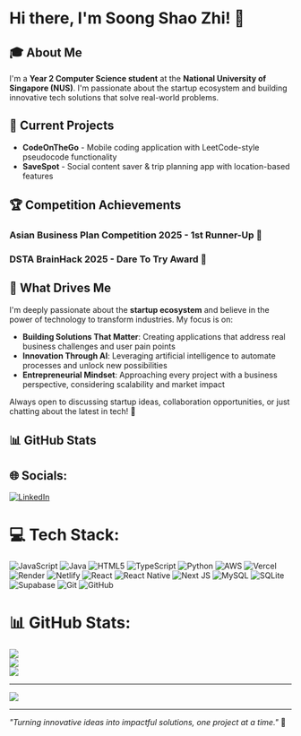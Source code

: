 # Hi there, I'm Soong Shao Zhi! 👋

## 🎓 About Me

I'm a **Year 2 Computer Science student** at the **National University of Singapore (NUS)**. I'm passionate about the startup ecosystem and building innovative tech solutions that solve real-world problems.

## 🚀 Current Projects

- **CodeOnTheGo** - Mobile coding application with LeetCode-style pseudocode functionality
- **SaveSpot** - Social content saver & trip planning app with location-based features

## 🏆 Competition Achievements

### Asian Business Plan Competition 2025 - 1st Runner-Up 🥈

### DSTA BrainHack 2025 - Dare To Try Award 🏅


## 🌟 What Drives Me

I'm deeply passionate about the **startup ecosystem** and believe in the power of technology to transform industries. My focus is on:

- **Building Solutions That Matter**: Creating applications that address real business challenges and user pain points
- **Innovation Through AI**: Leveraging artificial intelligence to automate processes and unlock new possibilities
- **Entrepreneurial Mindset**: Approaching every project with a business perspective, considering scalability and market impact

Always open to discussing startup ideas, collaboration opportunities, or just chatting about the latest in tech! 🚀

## 📊 GitHub Stats


## 🌐 Socials:
[![LinkedIn](https://img.shields.io/badge/LinkedIn-%230077B5.svg?logo=linkedin&logoColor=white)](https://linkedin.com/in/https://www.linkedin.com/in/soongshaozhi/) 

# 💻 Tech Stack:
![JavaScript](https://img.shields.io/badge/javascript-%23323330.svg?style=for-the-badge&logo=javascript&logoColor=%23F7DF1E) ![Java](https://img.shields.io/badge/java-%23ED8B00.svg?style=for-the-badge&logo=openjdk&logoColor=white) ![HTML5](https://img.shields.io/badge/html5-%23E34F26.svg?style=for-the-badge&logo=html5&logoColor=white) ![TypeScript](https://img.shields.io/badge/typescript-%23007ACC.svg?style=for-the-badge&logo=typescript&logoColor=white) ![Python](https://img.shields.io/badge/python-3670A0?style=for-the-badge&logo=python&logoColor=ffdd54) ![AWS](https://img.shields.io/badge/AWS-%23FF9900.svg?style=for-the-badge&logo=amazon-aws&logoColor=white) ![Vercel](https://img.shields.io/badge/vercel-%23000000.svg?style=for-the-badge&logo=vercel&logoColor=white) ![Render](https://img.shields.io/badge/Render-%46E3B7.svg?style=for-the-badge&logo=render&logoColor=white) ![Netlify](https://img.shields.io/badge/netlify-%23000000.svg?style=for-the-badge&logo=netlify&logoColor=#00C7B7) ![React](https://img.shields.io/badge/react-%2320232a.svg?style=for-the-badge&logo=react&logoColor=%2361DAFB) ![React Native](https://img.shields.io/badge/react_native-%2320232a.svg?style=for-the-badge&logo=react&logoColor=%2361DAFB) ![Next JS](https://img.shields.io/badge/Next-black?style=for-the-badge&logo=next.js&logoColor=white) ![MySQL](https://img.shields.io/badge/mysql-4479A1.svg?style=for-the-badge&logo=mysql&logoColor=white) ![SQLite](https://img.shields.io/badge/sqlite-%2307405e.svg?style=for-the-badge&logo=sqlite&logoColor=white) ![Supabase](https://img.shields.io/badge/Supabase-3ECF8E?style=for-the-badge&logo=supabase&logoColor=white) ![Git](https://img.shields.io/badge/git-%23F05033.svg?style=for-the-badge&logo=git&logoColor=white) ![GitHub](https://img.shields.io/badge/github-%23121011.svg?style=for-the-badge&logo=github&logoColor=white)
# 📊 GitHub Stats:
![](https://github-readme-stats.vercel.app/api?username=ShaoZhi21&theme=dark&hide_border=false&include_all_commits=true&count_private=true)<br/>
![](https://nirzak-streak-stats.vercel.app/?user=ShaoZhi21&theme=dark&hide_border=false)<br/>
![](https://github-readme-stats.vercel.app/api/top-langs/?username=ShaoZhi21&theme=dark&hide_border=false&include_all_commits=true&count_private=true&layout=compact)

---
[![](https://visitcount.itsvg.in/api?id=ShaoZhi21&icon=0&color=0)](https://visitcount.itsvg.in)

<!-- Proudly created with GPRM ( https://gprm.itsvg.in ) -->

---

*"Turning innovative ideas into impactful solutions, one project at a time."* 🚀
